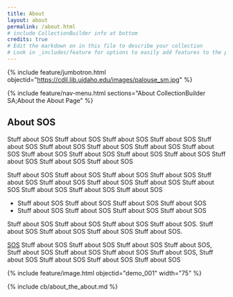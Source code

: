 ```yaml
---
title: About
layout: about
permalink: /about.html
# include CollectionBuilder info at bottom
credits: true
# Edit the markdown on in this file to describe your collection
# Look in _includes/feature for options to easily add features to the page
---
```


{% include feature/jumbotron.html objectid="https://cdil.lib.uidaho.edu/images/palouse_sm.jpg" %} 

{% include feature/nav-menu.html sections="About CollectionBuilder SA;About the About Page" %}

## About SOS

Stuff about SOS Stuff about SOS Stuff about SOS Stuff about SOS Stuff about SOS Stuff about SOS Stuff about SOS Stuff about SOS Stuff about SOS Stuff about SOS Stuff about SOS Stuff about SOS Stuff about SOS Stuff about SOS Stuff about SOS Stuff about SOS

Stuff about SOS Stuff about SOS Stuff about SOS Stuff about SOS Stuff about SOS Stuff about SOS Stuff about SOS Stuff about SOS Stuff about SOS Stuff about SOS Stuff about SOS Stuff about SOS

- Stuff about SOS Stuff about SOS Stuff about SOS Stuff about SOS
- Stuff about SOS Stuff about SOS Stuff about SOS Stuff about SOS

Stuff about SOS Stuff about SOS Stuff about SOS Stuff about SOS.
Stuff about SOS Stuff about SOS Stuff about SOS Stuff about SOS.

[SOS](speakingofspirituality.com) Stuff about SOS Stuff about SOS Stuff about SOS Stuff about SOS, Stuff about SOS Stuff about SOS Stuff about SOS Stuff about SOS, Stuff about SOS Stuff about SOS Stuff about SOS Stuff about SOS

{% include feature/image.html objectid="demo_001" width="75" %} 

<!-- IMPORTANT!!! DELETE this comment and the include below when you are finished editing this page for your collection. The include below introduces about page features. They will show up on your collection's about page until you delete it.  -->
{% include cb/about_the_about.md %} 
